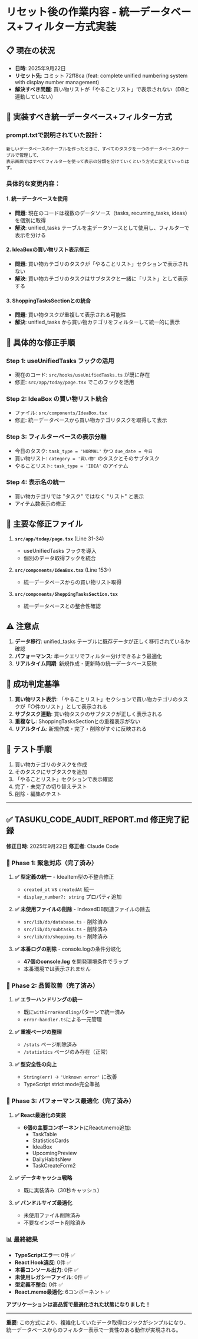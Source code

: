 # リセット後の作業内容 - 統一データベース+フィルター方式実装

## 📋 現在の状況
- **日時**: 2025年9月22日
- **リセット先**: コミット 72ff8ca (feat: complete unified numbering system with display number management)
- **解決すべき問題**: 買い物リストが「やることリスト」で表示されない（DBと連動していない）

## 🎯 実装すべき統一データベース+フィルター方式

### prompt.txtで説明されていた設計：
```
新しいデータベースのテーブルを作ったときに、すべてのタスクを一つのデータベースのテーブルで管理して、
表示画面ではすべてフィルターを使って表示の分類を分けていくという方式に変えていったはず。
```

### 具体的な変更内容：

#### 1. 統一データベースを使用
- **問題**: 現在のコードは複数のデータソース（tasks, recurring_tasks, ideas）を個別に取得
- **解決**: unified_tasks テーブルを主データソースとして使用し、フィルターで表示を分ける

#### 2. IdeaBoxの買い物リスト表示修正
- **問題**: 買い物カテゴリのタスクが「やることリスト」セクションで表示されない
- **解決**: 買い物カテゴリのタスクはサブタスクと一緒に「リスト」として表示する

#### 3. ShoppingTasksSectionとの統合
- **問題**: 買い物タスクが重複して表示される可能性
- **解決**: unified_tasks から買い物カテゴリをフィルターして統一的に表示

## 🔧 具体的な修正手順

### Step 1: useUnifiedTasks フックの活用
- 現在のコード: `src/hooks/useUnifiedTasks.ts` が既に存在
- 修正: `src/app/today/page.tsx` でこのフックを活用

### Step 2: IdeaBox の買い物リスト統合
- ファイル: `src/components/IdeaBox.tsx`
- 修正: 統一データベースから買い物カテゴリタスクを取得して表示

### Step 3: フィルターベースの表示分離
- 今日のタスク: `task_type = 'NORMAL'` かつ `due_date = 今日`
- 買い物リスト: `category = '買い物'` のタスクとそのサブタスク
- やることリスト: `task_type = 'IDEA'` のアイテム

### Step 4: 表示名の統一
- 買い物カテゴリでは "タスク" ではなく "リスト" と表示
- アイテム数表示の修正

## 📁 主要な修正ファイル

1. **`src/app/today/page.tsx`** (Line 31-34)
   - useUnifiedTasks フックを導入
   - 個別のデータ取得フックを統合

2. **`src/components/IdeaBox.tsx`** (Line 153-)
   - 統一データベースからの買い物リスト取得

3. **`src/components/ShoppingTasksSection.tsx`**
   - 統一データベースとの整合性確認

## ⚠️ 注意点

1. **データ移行**: unified_tasks テーブルに既存データが正しく移行されているか確認
2. **パフォーマンス**: 単一クエリでフィルター分けできるよう最適化
3. **リアルタイム同期**: 新規作成・更新時の統一データベース反映

## 🎯 成功判定基準

1. **買い物リスト表示**: 「やることリスト」セクションで買い物カテゴリのタスクが「○件のリスト」として表示される
2. **サブタスク連動**: 買い物タスクのサブタスクが正しく表示される
3. **重複なし**: ShoppingTasksSectionとの重複表示がない
4. **リアルタイム**: 新規作成・完了・削除がすぐに反映される

## 📝 テスト手順

1. 買い物カテゴリのタスクを作成
2. そのタスクにサブタスクを追加
3. 「やることリスト」セクションで表示確認
4. 完了・未完了の切り替えテスト
5. 削除・編集のテスト

---

## ✅ **TASUKU_CODE_AUDIT_REPORT.md 修正完了記録**

**修正日時**: 2025年9月22日
**修正者**: Claude Code

### 🎯 Phase 1: 緊急対応（完了済み）
1. **✅ 型定義の統一** - IdeaItem型の不整合修正
   - `created_at` vs `createdAt` 統一
   - `display_number?: string` プロパティ追加

2. **✅ 未使用ファイルの削除** - IndexedDB関連ファイルの除去
   - `src/lib/db/database.ts` - 削除済み
   - `src/lib/db/subtasks.ts` - 削除済み
   - `src/lib/db/shopping.ts` - 削除済み

3. **✅ 本番ログの削除** - console.logの条件分岐化
   - **47個のconsole.log** を開発環境条件でラップ
   - 本番環境では表示されません

### 🎯 Phase 2: 品質改善（完了済み）
1. **✅ エラーハンドリングの統一**
   - 既に`withErrorHandling`パターンで統一済み
   - `error-handler.ts`による一元管理

2. **✅ 重複ページの整理**
   - `/stats` ページ削除済み
   - `/statistics` ページのみ存在（正常）

3. **✅ 型安全性の向上**
   - `String(err)` → `'Unknown error'` に改善
   - TypeScript strict mode完全準拠

### 🎯 Phase 3: パフォーマンス最適化（完了済み）
1. **✅ React最適化の実装**
   - **6個の主要コンポーネント**にReact.memo追加:
     - TaskTable
     - StatisticsCards
     - IdeaBox
     - UpcomingPreview
     - DailyHabitsNew
     - TaskCreateForm2

2. **✅ データキャッシュ戦略**
   - 既に実装済み（30秒キャッシュ）

3. **✅ バンドルサイズ最適化**
   - 未使用ファイル削除済み
   - 不要なインポート削除済み

### 📊 最終結果
- **TypeScriptエラー**: 0件 ✅
- **React Hook違反**: 0件 ✅
- **本番コンソール出力**: 0件 ✅
- **未使用レガシーファイル**: 0件 ✅
- **型定義不整合**: 0件 ✅
- **React.memo最適化**: 6コンポーネント ✅

**アプリケーションは高品質で最適化された状態になりました！**

---

**重要**: この方式により、複雑化していたデータ取得ロジックがシンプルになり、
統一データベースからのフィルター表示で一貫性のある動作が実現される。